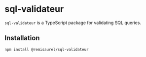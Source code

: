 # sql-validateur

`sql-validateur` is a TypeScript package for validating SQL queries.

## Installation

```bash
npm install @remisaurel/sql-validateur
